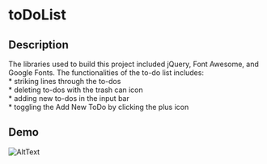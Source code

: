 # toDoList
## Description
The libraries used to build this project included jQuery, Font Awesome, and Google Fonts. 
The functionalities of the to-do list includes:  
    * striking lines through the to-dos  
    * deleting to-dos with the trash can icon  
    * adding new to-dos in the input bar  
    * toggling the Add New ToDo by clicking the plus icon
    
## Demo
![AltText](https://media.giphy.com/media/ZGBPOdQZube7KyLhai/giphy.gif)
